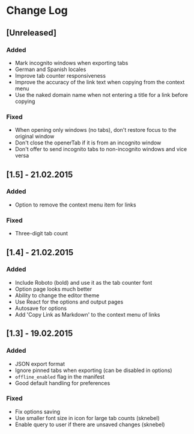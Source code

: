 # Change Log

## [Unreleased]
### Added
- Mark incognito windows when exporting tabs
- German and Spanish locales
- Improve tab counter responsiveness
- Improve the accuracy of the link text when copying from the context menu
- Use the naked domain name when not entering a title for a link before copying

### Fixed
- When opening only windows (no tabs), don't restore focus to the original window
- Don't close the openerTab if it is from an incognito window
- Don't offer to send incognito tabs to non-incognito windows and vice versa

## [1.5] - 21.02.2015
### Added
- Option to remove the context menu item for links

### Fixed
- Three-digit tab count

## [1.4] - 21.02.2015
### Added
- Include Roboto (bold) and use it as the tab counter font
- Option page looks much better
- Ability to change the editor theme
- Use React for the options and output pages
- Autosave for options
- Add 'Copy Link as Markdown' to the context menu of links

## [1.3] - 19.02.2015
### Added
- JSON export format
- Ignore pinned tabs when exporting (can be disabled in options)
- `offline_enabled` flag in the manifest
- Good default handling for preferences

### Fixed
- Fix options saving
- Use smaller font size in icon for large tab counts (sknebel)
- Enable query to user if there are unsaved changes (sknebel)